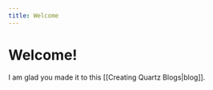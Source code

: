 ```yaml
---
title: Welcome
---
```



# Welcome!

I am glad you made it to this [[Creating Quartz Blogs|blog]].


